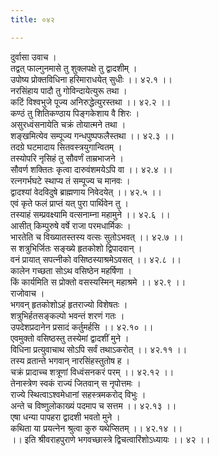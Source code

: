 ```yaml
---
title: ०४२

---
```

दुर्वासा उवाच ।  
तद्वत् फाल्गुनमासे तु शुक्लपक्षे तु द्वादशीम् ।  
उपोष्य प्रोक्तविधिना हरिमाराधयेत् सुधीः ।। ४२.१ ।।  
नरसिंहाय पादौ तु गोविन्दायेत्युरू तथा ।  
कटिं विश्वभुजे पूज्य अनिरुद्धेत्युरस्तथा ।। ४२.२ ।।  
कण्ठं तु शितिकण्ठाय पिङ्गकेशाय वै शिरः ।  
असुरध्वंसनायेति चक्रं तोयात्मने तथा ।  
शङ्खमित्येव सम्पूज्य गन्धपुष्पफलैस्तथा ।। ४२.३ ।।  
तदग्रे घटमादाय सितवस्त्रयुगान्वितम् ।  
तस्योपरि नृसिहं तु सौवर्णं ताम्रभाजने ।  
सौवर्ण शक्तितः कृत्वा दारुवंशमयेऽपि वा ।। ४२.४ ।।  
रत्नगर्भघटे स्थाप्य तं सम्पूज्य च मानवः ।  
द्वादश्यां वेदविदुषे ब्राह्मणाय निवेदयेत् ।। ४२.५ ।।  
एवं कृते फलं प्राप्तं यत् पुरा पार्थिवेन तु ।  
तस्याहं सम्प्रवक्ष्यामि वत्सनाम्ना महामुने ।। ४२.६ ।।  
आसीत् किम्पुरुषे वर्षे राजा परमधार्मिकः ।  
भारतेति च विख्यातस्तस्य वत्सः सुतोऽभवत् ।। ४२.७ ।।  
स शत्रुभिर्जितः सङ्ख्ये हृतकोशो द्विपादवान् ।  
वनं प्रायात् सपत्नीको वसिष्ठस्याश्रमेऽवसत् ।। ४२.८ ।।  
कालेन गच्छता सोऽथ वसिष्ठेन महर्षिणा ।  
किं कार्यमिति स प्रोक्तो वसस्यस्मिन् महाश्रमे ।। ४२.९ ।।  
राजोवाच ।  
भगवन् हृतकोशोऽहं हृतराज्यो विशेषतः ।  
शत्रुभिर्हतसङ्कल्पो भवन्तं शरणं गतः ।  
उपदेशप्रदानेन प्रसादं कर्तुमर्हसि ।। ४२.१० ।।  
एवमुक्तो वसिष्ठस्तु तस्येमां द्वादशीं मुने ।  
विधिना प्रत्युवाचाथ सोऽपि सर्वं तथाऽकरोत् ।। ४२.११ ।।  
तस्य व्रतान्ते भगवान् नारसिंहस्तुतोष ह ।  
चक्रं प्रादाच्च शत्रूणां विध्वंसनकरं परम् ।। ४२.१२ ।।  
तेनास्त्रेण स्वकं राज्यं जितवान् स नृपोत्तमः ।  
राज्ये स्थित्वाऽश्वमेधानां सहस्त्रमकरोद् विभुः ।  
अन्ते च विष्णुलोकाख्यं पदमाप च सत्तम ।। ४२.१३ ।।  
एषा धन्या पापहरा द्वादशी भवतो मुने ।  
कथिता या प्रयत्नेन श्रुत्वा कुरु यथेप्सितम् ।। ४२.१४ ।।  
।। इति श्रीवराहपुराणे भगवच्छास्त्रे द्विचत्वारिंशोऽध्यायः ।। ४२ ।।